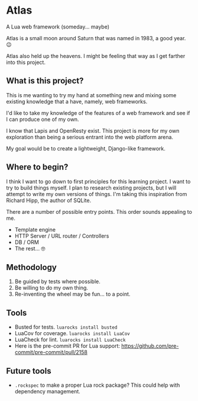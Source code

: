# Atlas

A Lua web framework (someday... maybe)

Atlas is a small moon around Saturn
that was named in 1983, a good year. 😉

Atlas also held up the heavens.
I might be feeling that way
as I get farther into this project.

## What is this project?

This is me wanting to try my hand at something new
and mixing some existing knowledge
that a have, namely, web frameworks.

I'd like to take my knowledge of the features
of a web framework
and see if I can produce one of my own.

I know that Lapis and OpenResty exist.
This project is more for my own exploration
than being a serious entrant
into the web platform arena.

My goal would be to create a lightweight, Django-like framework.

## Where to begin?

I think I want to go down to first principles
for this learning project.
I want to try to build things myself.
I plan to research existing projects,
but I will attempt to write my own versions
of things.
I'm taking this inspiration from Richard Hipp,
the author of SQLite.

There are a number of possible entry points.
This order sounds appealing to me.

* Template engine
* HTTP Server / URL router / Controllers
* DB / ORM
* The rest... 🤓

## Methodology

1. Be guided by tests where possible.
2. Be willing to do my own thing.
3. Re-inventing the wheel may be fun... to a point.

## Tools

* Busted for tests. `luarocks install busted`
* LuaCov for coverage. `luarocks install LuaCov`
* LuaCheck for lint. `luarocks install LuaCheck`
* Here is the pre-commit PR for Lua support:
  https://github.com/pre-commit/pre-commit/pull/2158

## Future tools

* `.rockspec` to make a proper Lua rock package?
  This could help with dependency management.
